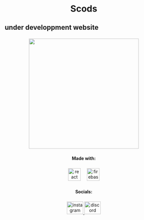 ﻿<h1 align="center">Scods</h1>

###

<h2 align="left">under developpment website</h2>

###

<div align="center">
  <img height="350" src="https://i.imgur.com/zAPIqj1.png"  />
</div>

###

<h4 align="center">Made with:</h4>

###

<div align="center">
  <img src="https://cdn.jsdelivr.net/gh/devicons/devicon/icons/react/react-original.svg" height="40" alt="react logo"  />
  <img width="12" />
  <img src="https://cdn.jsdelivr.net/gh/devicons/devicon/icons/firebase/firebase-plain.svg" height="40" alt="firebase logo"  />
</div>

###

<h4 align="center">Socials:</h4>

###

<div align="center">
  <a href="https://www.instagram.com/salem.bh_/" target="_blank">
    <img src="https://raw.githubusercontent.com/maurodesouza/profile-readme-generator/master/src/assets/icons/social/instagram/default.svg" width="52" height="40" alt="instagram logo"  />
  </a>
  <a href="https://discord.gg/7Sj9FZmsGb" target="_blank">
    <img src="https://raw.githubusercontent.com/maurodesouza/profile-readme-generator/master/src/assets/icons/social/discord/default.svg" width="52" height="40" alt="discord logo"  />
  </a>
</div>

###